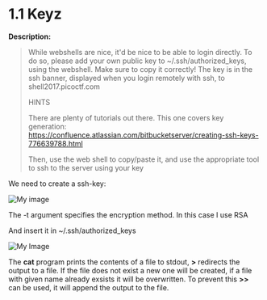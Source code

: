 # 1.1 Keyz

**Description:**

> While webshells are nice, it'd be nice to be able to login directly. To do so, please add your own public key to ~/.ssh/authorized_keys, using the webshell. Make sure to copy it correctly! The key is in the ssh banner, displayed when you login remotely with ssh, to shell2017.picoctf.com
>
>
>  HINTS
>
> There are plenty of tutorials out there. This one covers key generation: <https://confluence.atlassian.com/bitbucketserver/creating-ssh-keys-776639788.html>
>
> Then, use the web shell to copy/paste it, and use the appropriate tool to ssh to the server using your key

We need to create a ssh-key:

![My image](https://image.prntscr.com/image/BfPFMTZdRrWHcRHy9teuKQ.png)

The -t argument specifies the encryption method. In this case I use RSA

And insert it in ~/.ssh/authorized_keys

![My Image](https://image.prntscr.com/image/53szzV4sQQmqxJKsmmuolw.png)

The **cat** program prints the contents of a file to stdout, **>** redirects the output to a file. If the file does not exist a new one will be created, if a file with given name already exsists it will be overwritten. To prevent this **>>** can be used, it will append the output to the file. 
